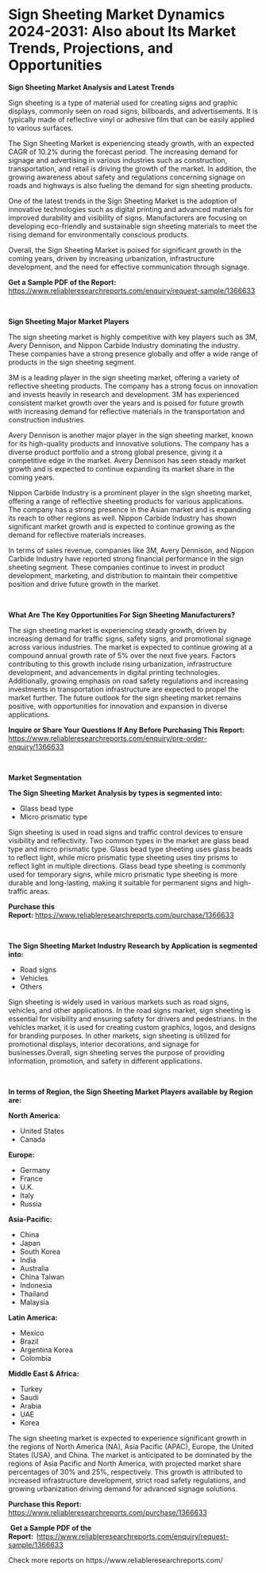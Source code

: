 <p><h1>Sign Sheeting Market Dynamics 2024-2031: Also about Its Market Trends, Projections, and Opportunities</h1></p><p><strong>Sign Sheeting Market Analysis and Latest Trends</strong></p>
<p><p>Sign sheeting is a type of material used for creating signs and graphic displays, commonly seen on road signs, billboards, and advertisements. It is typically made of reflective vinyl or adhesive film that can be easily applied to various surfaces.</p><p>The Sign Sheeting Market is experiencing steady growth, with an expected CAGR of 10.2% during the forecast period. The increasing demand for signage and advertising in various industries such as construction, transportation, and retail is driving the growth of the market. In addition, the growing awareness about safety and regulations concerning signage on roads and highways is also fueling the demand for sign sheeting products.</p><p>One of the latest trends in the Sign Sheeting Market is the adoption of innovative technologies such as digital printing and advanced materials for improved durability and visibility of signs. Manufacturers are focusing on developing eco-friendly and sustainable sign sheeting materials to meet the rising demand for environmentally conscious products.</p><p>Overall, the Sign Sheeting Market is poised for significant growth in the coming years, driven by increasing urbanization, infrastructure development, and the need for effective communication through signage.</p></p>
<p><strong>Get a Sample PDF of the Report:&nbsp;</strong> <a href="https://www.reliableresearchreports.com/enquiry/request-sample/1366633">https://www.reliableresearchreports.com/enquiry/request-sample/1366633</a></p>
<p>&nbsp;</p>
<p><strong>Sign Sheeting Major Market Players</strong></p>
<p><p>The sign sheeting market is highly competitive with key players such as 3M, Avery Dennison, and Nippon Carbide Industry dominating the industry. These companies have a strong presence globally and offer a wide range of products in the sign sheeting segment.</p><p>3M is a leading player in the sign sheeting market, offering a variety of reflective sheeting products. The company has a strong focus on innovation and invests heavily in research and development. 3M has experienced consistent market growth over the years and is poised for future growth with increasing demand for reflective materials in the transportation and construction industries.</p><p>Avery Dennison is another major player in the sign sheeting market, known for its high-quality products and innovative solutions. The company has a diverse product portfolio and a strong global presence, giving it a competitive edge in the market. Avery Dennison has seen steady market growth and is expected to continue expanding its market share in the coming years.</p><p>Nippon Carbide Industry is a prominent player in the sign sheeting market, offering a range of reflective sheeting products for various applications. The company has a strong presence in the Asian market and is expanding its reach to other regions as well. Nippon Carbide Industry has shown significant market growth and is expected to continue growing as the demand for reflective materials increases.</p><p>In terms of sales revenue, companies like 3M, Avery Dennison, and Nippon Carbide Industry have reported strong financial performance in the sign sheeting segment. These companies continue to invest in product development, marketing, and distribution to maintain their competitive position and drive future growth in the market.</p></p>
<p>&nbsp;</p>
<p><strong>What Are The Key Opportunities For Sign Sheeting Manufacturers?</strong></p>
<p><p>The sign sheeting market is experiencing steady growth, driven by increasing demand for traffic signs, safety signs, and promotional signage across various industries. The market is expected to continue growing at a compound annual growth rate of 5% over the next five years. Factors contributing to this growth include rising urbanization, infrastructure development, and advancements in digital printing technologies. Additionally, growing emphasis on road safety regulations and increasing investments in transportation infrastructure are expected to propel the market further. The future outlook for the sign sheeting market remains positive, with opportunities for innovation and expansion in diverse applications.</p></p>
<p><strong>Inquire or Share Your Questions If Any Before Purchasing This Report:</strong> <a href="https://www.reliableresearchreports.com/enquiry/pre-order-enquiry/1366633">https://www.reliableresearchreports.com/enquiry/pre-order-enquiry/1366633</a></p>
<p>&nbsp;</p>
<p><strong>Market Segmentation</strong></p>
<p><strong>The Sign Sheeting Market Analysis by types is segmented into:</strong></p>
<p><ul><li>Glass bead type</li><li>Micro prismatic type</li></ul></p>
<p><p>Sign sheeting is used in road signs and traffic control devices to ensure visibility and reflectivity. Two common types in the market are glass bead type and micro prismatic type. Glass bead type sheeting uses glass beads to reflect light, while micro prismatic type sheeting uses tiny prisms to reflect light in multiple directions. Glass bead type sheeting is commonly used for temporary signs, while micro prismatic type sheeting is more durable and long-lasting, making it suitable for permanent signs and high-traffic areas.</p></p>
<p><strong>Purchase this Report:&nbsp;</strong><a href="https://www.reliableresearchreports.com/purchase/1366633">https://www.reliableresearchreports.com/purchase/1366633</a></p>
<p>&nbsp;</p>
<p><strong>The Sign Sheeting Market Industry Research by Application is segmented into:</strong></p>
<p><ul><li>Road signs</li><li>Vehicles</li><li>Others</li></ul></p>
<p><p>Sign sheeting is widely used in various markets such as road signs, vehicles, and other applications. In the road signs market, sign sheeting is essential for visibility and ensuring safety for drivers and pedestrians. In the vehicles market, it is used for creating custom graphics, logos, and designs for branding purposes. In other markets, sign sheeting is utilized for promotional displays, interior decorations, and signage for businesses.Overall, sign sheeting serves the purpose of providing information, promotion, and safety in different applications.</p></p>
<p>&nbsp;</p>
<p><strong>In terms of Region, the Sign Sheeting Market Players available by Region are:</strong></p>
<p>
    <p> <strong> North America: </strong>
        <ul>
            <li>United States</li>
            <li>Canada</li>
        </ul>
        </p> 
    <p> <strong> Europe: </strong>
        <ul>
            <li>Germany</li>
            <li>France</li>
            <li>U.K.</li>
            <li>Italy</li>
            <li>Russia</li>
        </ul>
        </p> 
    <p> <strong> Asia-Pacific: </strong>
        <ul>
            <li>China</li>
            <li>Japan</li>
            <li>South Korea</li>
            <li>India</li>
            <li>Australia</li>
            <li>China Taiwan</li>
            <li>Indonesia</li>
            <li>Thailand</li>
            <li>Malaysia</li>
        </ul>
        </p> 
    <p> <strong> Latin America: </strong>
        <ul>
            <li>Mexico</li>
            <li>Brazil</li>
            <li>Argentina Korea</li>
            <li>Colombia</li>
        </ul>
        </p> 
    <p> <strong> Middle East & Africa: </strong>
        <ul>
            <li>Turkey</li>
            <li>Saudi</li>
            <li>Arabia</li>
            <li>UAE</li>
            <li>Korea</li>
        </ul>
    </p>
    </p>
<p><p>The sign sheeting market is expected to experience significant growth in the regions of North America (NA), Asia Pacific (APAC), Europe, the United States (USA), and China. The market is anticipated to be dominated by the regions of Asia Pacific and North America, with projected market share percentages of 30% and 25%, respectively. This growth is attributed to increased infrastructure development, strict road safety regulations, and growing urbanization driving demand for advanced signage solutions.</p></p>
<p><strong>Purchase this Report: </strong><a href="https://www.reliableresearchreports.com/purchase/1366633">https://www.reliableresearchreports.com/purchase/1366633</a></p>
<p>&nbsp;<strong>Get a Sample PDF of the Report:&nbsp;&nbsp;</strong><a href="https://www.reliableresearchreports.com/enquiry/request-sample/1366633">https://www.reliableresearchreports.com/enquiry/request-sample/1366633</a></p>
<p><strong></strong></p>
<p>Check more reports on https://www.reliableresearchreports.com/</p>